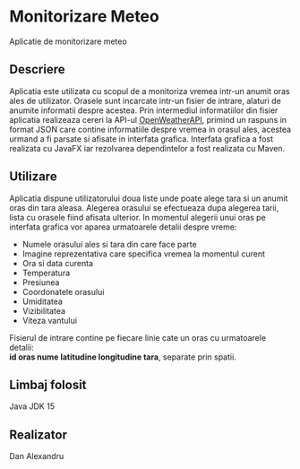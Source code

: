 # Monitorizare Meteo

Aplicatie de monitorizare meteo
## Descriere

Aplicatia este utilizata cu scopul de a monitoriza vremea intr-un anumit oras ales de utilizator. Orasele sunt incarcate intr-un fisier de intrare, alaturi de anumite informatii despre acestea. Prin intermediul informatiilor din fisier aplicatia realizeaza cereri la API-ul  [OpenWeatherAPI](https://openweathermap.org/api), primind un raspuns in format JSON care contine informatiile despre vremea in orasul ales, acestea urmand a fi parsate si afisate in interfata grafica. Interfata grafica a fost realizata cu JavaFX iar rezolvarea dependintelor a fost realizata cu Maven.

## Utilizare
Aplicatia dispune utilizatorului doua liste unde poate alege tara si un anumit oras din tara aleasa. Alegerea orasului se efectueaza dupa alegerea tarii, lista cu orasele fiind afisata ulterior. In momentul alegerii unui oras pe interfata grafica vor aparea urmatoarele detalii despre vreme:

- Numele orasului ales si tara din care face parte
- Imagine reprezentativa care specifica vremea la momentul curent
- Ora si data curenta
- Temperatura
- Presiunea
- Coordonatele orasului
- Umiditatea
- Vizibilitatea
- Viteza vantului

Fisierul de intrare contine pe fiecare linie cate un oras cu urmatoarele detalii:  
**id oras nume latitudine longitudine tara**, separate prin spatii.
## Limbaj folosit
Java JDK 15

## Realizator
Dan Alexandru